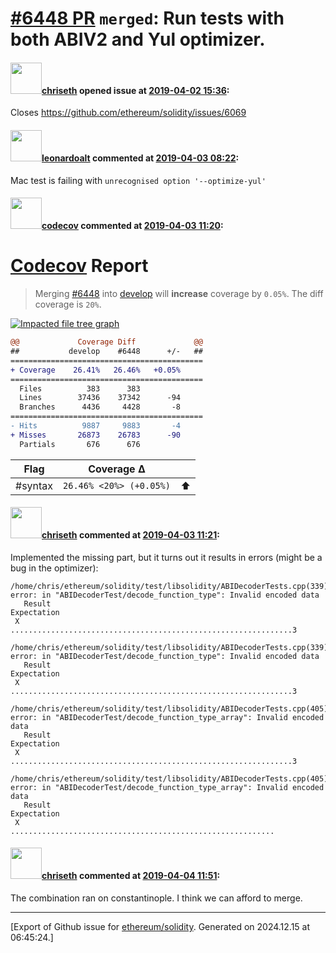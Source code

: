 # [\#6448 PR](https://github.com/ethereum/solidity/pull/6448) `merged`: Run tests with both ABIV2 and Yul optimizer.

#### <img src="https://avatars.githubusercontent.com/u/9073706?v=4" width="50">[chriseth](https://github.com/chriseth) opened issue at [2019-04-02 15:36](https://github.com/ethereum/solidity/pull/6448):

Closes https://github.com/ethereum/solidity/issues/6069

#### <img src="https://avatars.githubusercontent.com/u/504195?u=ce2facd14af9fd474ebff49f0d44891f56f7500f&v=4" width="50">[leonardoalt](https://github.com/leonardoalt) commented at [2019-04-03 08:22](https://github.com/ethereum/solidity/pull/6448#issuecomment-479389384):

Mac test is failing with `unrecognised option '--optimize-yul'`

#### <img src="https://avatars.githubusercontent.com/in/254?v=4" width="50">[codecov](https://github.com/apps/codecov) commented at [2019-04-03 11:20](https://github.com/ethereum/solidity/pull/6448#issuecomment-479447320):

# [Codecov](https://codecov.io/gh/ethereum/solidity/pull/6448?src=pr&el=h1) Report
> Merging [#6448](https://codecov.io/gh/ethereum/solidity/pull/6448?src=pr&el=desc) into [develop](https://codecov.io/gh/ethereum/solidity/commit/44fc658aa0a4c5d3ee6bfb46bd5820ea3c479ef5?src=pr&el=desc) will **increase** coverage by `0.05%`.
> The diff coverage is `20%`.

[![Impacted file tree graph](https://codecov.io/gh/ethereum/solidity/pull/6448/graphs/tree.svg?width=650&token=87PGzVEwU0&height=150&src=pr)](https://codecov.io/gh/ethereum/solidity/pull/6448?src=pr&el=tree)

```diff
@@             Coverage Diff             @@
##           develop    #6448      +/-   ##
===========================================
+ Coverage    26.41%   26.46%   +0.05%     
===========================================
  Files          383      383              
  Lines        37436    37342      -94     
  Branches      4436     4428       -8     
===========================================
- Hits          9887     9883       -4     
+ Misses       26873    26783      -90     
  Partials       676      676
```

| Flag | Coverage Δ | |
|---|---|---|
| #syntax | `26.46% <20%> (+0.05%)` | :arrow_up: |

#### <img src="https://avatars.githubusercontent.com/u/9073706?v=4" width="50">[chriseth](https://github.com/chriseth) commented at [2019-04-03 11:21](https://github.com/ethereum/solidity/pull/6448#issuecomment-479447613):

Implemented the missing part, but it turns out it results in errors (might be a bug in the optimizer):
```
/home/chris/ethereum/solidity/test/libsolidity/ABIDecoderTests.cpp(339): error: in "ABIDecoderTest/decode_function_type": Invalid encoded data
   Result                                                           Expectation
 X                                                                  ...............................................................3

/home/chris/ethereum/solidity/test/libsolidity/ABIDecoderTests.cpp(339): error: in "ABIDecoderTest/decode_function_type": Invalid encoded data
   Result                                                           Expectation
 X                                                                  ...............................................................3

/home/chris/ethereum/solidity/test/libsolidity/ABIDecoderTests.cpp(405): error: in "ABIDecoderTest/decode_function_type_array": Invalid encoded data
   Result                                                           Expectation
 X                                                                  ...............................................................3

/home/chris/ethereum/solidity/test/libsolidity/ABIDecoderTests.cpp(405): error: in "ABIDecoderTest/decode_function_type_array": Invalid encoded data
   Result                                                           Expectation
 X                                                                  ...........................................................
```

#### <img src="https://avatars.githubusercontent.com/u/9073706?v=4" width="50">[chriseth](https://github.com/chriseth) commented at [2019-04-04 11:51](https://github.com/ethereum/solidity/pull/6448#issuecomment-479865791):

The combination ran on constantinople. I think we can afford to merge.


-------------------------------------------------------------------------------



[Export of Github issue for [ethereum/solidity](https://github.com/ethereum/solidity). Generated on 2024.12.15 at 06:45:24.]
